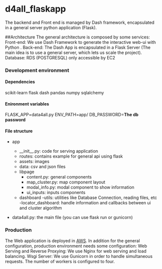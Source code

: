 # d4all_flaskapp
The backend and Front end is managed by Dash framework, encapsulated in a general server python application (Flask).

##Architecture
The general architecture is composed by some services: 
Front-end: We use Dash Framework to generate the interactive web-ui with Python . 
Back-end: The Dash App is encapsulated in a Flask Server (The main idea is to use a general server, which lets us scale the project).
Database: RDS (POSTGRESQL) only accessible by EC2

### Development environment
#### Dependencies
scikit-learn
flask
dash
pandas
numpy
sqlalchemy

#### Enironment variables
FLASK_APP=data4all.py
ENV_PATH=app/
DB_PASSWORD=**The db password**


#### File structure
- app
    - \_\_init__.py: code for serving application
    - routes: contains example for general api using flask  
    - assets: images
    - data: csv and json files
    - libpage
        - content.py: general components
        - map_cluster.py: map component layout
        - modal_info.py: modal component to show information
        - ui_inputs: inputs components
    - dashboard
        -utils: utilities like Database Connection, reading files, etc
        -locator_dashboard: handle information and callbacks between ui and cluster algorithm
    
- data4all.py: the main file (you can use flask run or gunicorn)


### Production 
The Web application is deployed in [AWS](http://ec2-3-16-168-18.us-east-2.compute.amazonaws.com/). In addition for the general configuration, production environment needs some configuration:
Web Serving and Reverse Proxying: We use Nginx for web serving and load balancing.
Wsgi Server: We use Gunicorn in order to handle simultaneous requests. The number of workers is configured to four.

